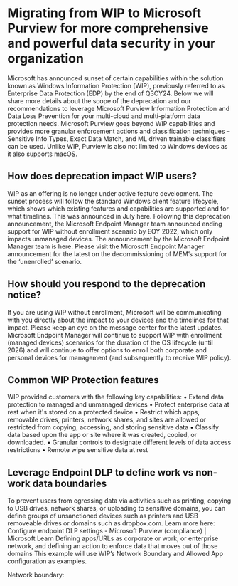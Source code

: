 # Migrating from WIP to Microsoft Purview for more comprehensive and powerful data security in your organization
Microsoft has announced sunset of certain capabilities within the solution known as Windows Information Protection (WIP), previously referred to as Enterprise Data Protection (EDP) by the end of Q3CY24. Below we will share more details about the scope of the deprecation and our recommendations to leverage Microsoft Purview Information Protection and Data Loss Prevention for your multi-cloud and multi-platform data protection needs. Microsoft Purview goes beyond WIP capabilities and provides more granular enforcement actions and classification techniques – Sensitive Info Types, Exact Data Match, and ML driven trainable classifiers can be used. Unlike WIP, Purview is also not limited to Windows devices as it also supports macOS. 

## How does deprecation impact WIP users?
WIP as an offering is no longer under active feature development. The sunset process will follow the standard Windows client feature lifecycle, which shows which existing features and capabilities are supported and for what timelines. This was announced in July here. 
Following this deprecation announcement, the Microsoft Endpoint Manager team announced ending support for WIP without enrollment scenario by EOY 2022, which only impacts unmanaged devices. The announcement by the Microsoft Endpoint Manager team is here. Please visit the Microsoft Endpoint Manager announcement for the latest on the decommissioning of MEM’s support for the ‘unenrolled’ scenario.

## How should you respond to the deprecation notice?
If you are using WIP without enrollment, Microsoft will be communicating with you directly about the impact to your devices and the timelines for that impact. Please keep an eye on the message center for the latest updates.
Microsoft Endpoint Manager will continue to support WIP with enrollment (managed devices) scenarios for the duration of the OS lifecycle (until 2026) and will continue to offer options to enroll both corporate and personal devices for management (and subsequently to receive WIP policy).

## Common WIP Protection features
WIP provided customers with the following key capabilities:
•	Extend data protection to managed and unmanaged devices
•	Protect enterprise data at rest when it's stored on a protected device
•	Restrict which apps, removable drives, printers, network shares, and sites are allowed or restricted from copying, accessing, and storing sensitive data
•	Classify data based upon the app or site where it was created, copied, or downloaded.
•	Granular controls to designate different levels of data access restrictions
•	Remote wipe sensitive data at rest

## Leverage Endpoint DLP to define work vs non-work data boundaries
To prevent users from egressing data via activities such as printing, copying to USB drives, network shares, or uploading to sensitive domains, you can define groups of unsanctioned devices such as printers and USB removeable drives or domains such as dropbox.com. Learn more here: Configure endpoint DLP settings - Microsoft Purview (compliance) | Microsoft Learn
Defining apps/URLs as corporate or work, or enterprise network, and defining an action to enforce data that moves out of those domains
This example will use WIP’s Network Boundary and Allowed App configuration as examples.

Network boundary:

